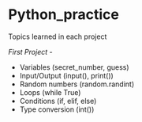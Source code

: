 # Python_practice
Topics learned in each project

*First Project* - 
- Variables (secret_number, guess)
- Input/Output (input(), print())
- Random numbers (random.randint)
- Loops (while True)
- Conditions (if, elif, else)
- Type conversion (int())
